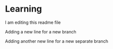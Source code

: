 # Learning
I am editing this readme file

Adding a new line for a new branch

Adding another new line for a new separate branch
